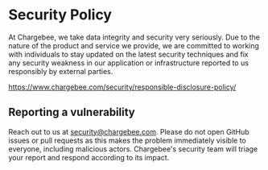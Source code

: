 # Security Policy

At Chargebee, we take data integrity and security very seriously. Due to the nature of the product and service we provide, we are committed to working with individuals to stay updated on the latest security techniques and fix any security weakness in our application or infrastructure reported to us responsibly by external parties.

https://www.chargebee.com/security/responsible-disclosure-policy/

## Reporting a vulnerability
Reach out to us at security@chargebee.com. Please do not open GitHub issues or pull requests as this makes the problem immediately visible to everyone, including malicious actors. Chargebee's security team will triage your report and respond according to its impact. 
